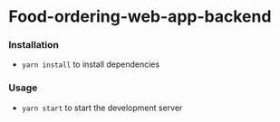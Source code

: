 # Food-ordering-web-app-backend

### Installation
- `yarn install` to install dependencies

### Usage
- `yarn start` to start the development server
